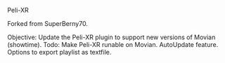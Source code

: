 Peli-XR

Forked from SuperBerny70.

Objective:
	Update the Peli-XR plugin to support new versions of Movian (showtime).
Todo:
	Make Peli-XR runable on Movian.
	AutoUpdate feature.
	Options to export playlist as textfile.
